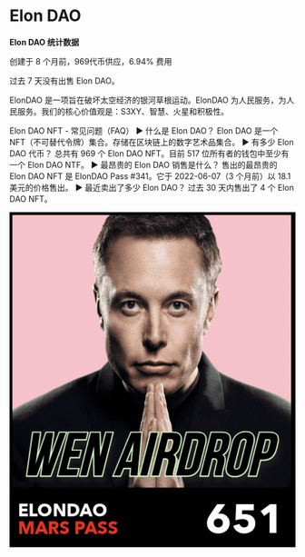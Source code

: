 # Elon DAO

**Elon DAO 统计数据**

创建于 8 个月前，969代币供应，6.94% 费用

过去 7 天没有出售 Elon DAO。

ElonDAO 是一项旨在破坏太空经济的银河草根运动。ElonDAO 为人民服务，为人民服务。我们的核心价值观是：S3XY、智慧、火星和积极性。

Elon DAO NFT - 常见问题（FAQ）
▶ 什么是 Elon DAO？
Elon DAO 是一个 NFT（不可替代令牌）集合。存储在区块链上的数字艺术品集合。
▶ 有多少 Elon DAO 代币？
总共有 969 个 Elon DAO NFT。目前 517 位所有者的钱包中至少有一个 Elon DAO NTF。
▶ 最昂贵的 Elon DAO 销售是什么？
售出的最昂贵的 Elon DAO NFT 是 ElonDAO Pass #341。它于 2022-06-07（3 个月前）以 18.1 美元的价格售出。
▶ 最近卖出了多少 Elon DAO？
过去 30 天内售出了 4 个 Elon DAO NFT。

![NFT](WX20220902-210715@2x.png)
